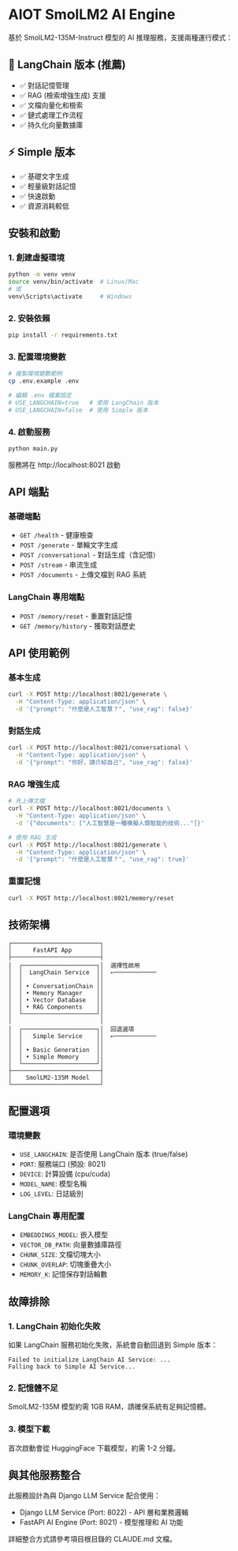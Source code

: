 # AIOT SmolLM2 AI Engine

基於 SmolLM2-135M-Instruct 模型的 AI 推理服務，支援兩種運行模式：

## 🦜 LangChain 版本 (推薦)
- ✅ 對話記憶管理
- ✅ RAG (檢索增強生成) 支援
- ✅ 文檔向量化和檢索
- ✅ 鏈式處理工作流程
- ✅ 持久化向量數據庫

## ⚡ Simple 版本
- ✅ 基礎文字生成
- ✅ 輕量級對話記憶
- ✅ 快速啟動
- ✅ 資源消耗較低

## 安裝和啟動

### 1. 創建虛擬環境
```bash
python -m venv venv
source venv/bin/activate  # Linux/Mac
# 或
venv\Scripts\activate     # Windows
```

### 2. 安裝依賴
```bash
pip install -r requirements.txt
```

### 3. 配置環境變數
```bash
# 複製環境變數範例
cp .env.example .env

# 編輯 .env 檔案設定
# USE_LANGCHAIN=true   # 使用 LangChain 版本
# USE_LANGCHAIN=false  # 使用 Simple 版本
```

### 4. 啟動服務
```bash
python main.py
```

服務將在 http://localhost:8021 啟動

## API 端點

### 基礎端點
- `GET /health` - 健康檢查
- `POST /generate` - 單輪文字生成
- `POST /conversational` - 對話生成（含記憶）
- `POST /stream` - 串流生成
- `POST /documents` - 上傳文檔到 RAG 系統

### LangChain 專用端點
- `POST /memory/reset` - 重置對話記憶
- `GET /memory/history` - 獲取對話歷史

## API 使用範例

### 基本生成
```bash
curl -X POST http://localhost:8021/generate \
  -H "Content-Type: application/json" \
  -d '{"prompt": "什麼是人工智慧？", "use_rag": false}'
```

### 對話生成
```bash
curl -X POST http://localhost:8021/conversational \
  -H "Content-Type: application/json" \
  -d '{"prompt": "你好，請介紹自己", "use_rag": false}'
```

### RAG 增強生成
```bash
# 先上傳文檔
curl -X POST http://localhost:8021/documents \
  -H "Content-Type: application/json" \
  -d '{"documents": ["人工智慧是一種模擬人類智能的技術..."]}'

# 使用 RAG 生成
curl -X POST http://localhost:8021/generate \
  -H "Content-Type: application/json" \
  -d '{"prompt": "什麼是人工智慧？", "use_rag": true}'
```

### 重置記憶
```bash
curl -X POST http://localhost:8021/memory/reset
```

## 技術架構

```
┌─────────────────────────┐
│      FastAPI App        │
├─────────────────────────┤
│  ┌─────────────────────┐│  選擇性啟用
│  │  LangChain Service  ││  ←────────────
│  │                     ││
│  │ • ConversationChain ││
│  │ • Memory Manager    ││
│  │ • Vector Database   ││
│  │ • RAG Components    ││
│  └─────────────────────┘│
│                         │
│  ┌─────────────────────┐│  回退選項
│  │   Simple Service    ││  ←────────────
│  │                     ││
│  │ • Basic Generation  ││
│  │ • Simple Memory     ││
│  └─────────────────────┘│
├─────────────────────────┤
│    SmolLM2-135M Model   │
└─────────────────────────┘
```

## 配置選項

### 環境變數
- `USE_LANGCHAIN`: 是否使用 LangChain 版本 (true/false)
- `PORT`: 服務端口 (預設: 8021)
- `DEVICE`: 計算設備 (cpu/cuda)
- `MODEL_NAME`: 模型名稱
- `LOG_LEVEL`: 日誌級別

### LangChain 專用配置
- `EMBEDDINGS_MODEL`: 嵌入模型
- `VECTOR_DB_PATH`: 向量數據庫路徑
- `CHUNK_SIZE`: 文檔切塊大小
- `CHUNK_OVERLAP`: 切塊重疊大小
- `MEMORY_K`: 記憶保存對話輪數

## 故障排除

### 1. LangChain 初始化失敗
如果 LangChain 服務初始化失敗，系統會自動回退到 Simple 版本：
```
Failed to initialize LangChain AI Service: ...
Falling back to Simple AI Service...
```

### 2. 記憶體不足
SmolLM2-135M 模型約需 1GB RAM，請確保系統有足夠記憶體。

### 3. 模型下載
首次啟動會從 HuggingFace 下載模型，約需 1-2 分鐘。

## 與其他服務整合

此服務設計為與 Django LLM Service 配合使用：
- Django LLM Service (Port: 8022) - API 層和業務邏輯
- FastAPI AI Engine (Port: 8021) - 模型推理和 AI 功能

詳細整合方式請參考項目根目錄的 CLAUDE.md 文檔。